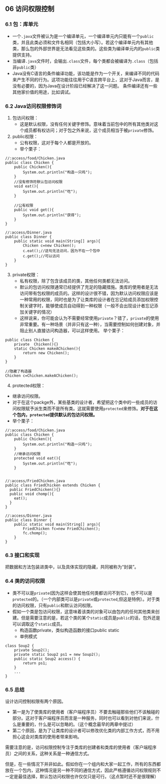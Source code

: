 ## 06 访问权限控制
### 6.1 包：库单元
- 一个`.java`文件被认为是一个编译单元，一个编译单元内只能有一个`public`类，并且此类必须和文件名相同（包括大小写）。若这个编译单元内有其他类，那么包的外部世界是无法看见这些类的。这些类为编译单元内的`public`类提供支持。
- 当编译`.java`文件时，会输出`.class`文件，每个类都会被编译为`.class`（包括非`public`类）
- Java没有C语言的条件编译功能，该功能是作为一个开关，来编译不同的代码来产生不同的行为。这项功能往往用于C语言跨平台上，这对于Java而言，是没有必要的，因为Java在设计阶段已经解决了这一问题。
条件编译还有一些其他家价值的用途，比如调试。

### 6.2 Java访问权限修饰词
1. 包访问权限：
    - 这是默认权限，没有任何关键字修饰。意味着当前包中的所有其他类对这个成员都有权访问；对于包之外来说，这个成员相当于被`private`修饰。
2.  public权限：
    - 公有权限，这对于每个人都是开放的。
    - 举个栗子：
```
//:access/food/Chicken.java
public class Chicken {
    public Chicken(){
        System.out.println("构造一只鸡");
    }
    //没有修饰符默认包访问权限
    void eat(){
        System.out.println("吃");
    }
    
    //公有权限
    public void get(){
        System.out.println("获得");
    }
}

//:access/Dinner.java
public class Dinner {
    public static void main(String[] args){
        Chicken c=new Chicken();
        c.eat();//这句无法访问，因为不在一个包中
        c.get();//可以访问
    }
}
```
3. private权限：
    - 私有权限，除了包含该成员的类，其他任何类都无法访问。
    - 默认的包访问权限通常已经提供了充足的隐藏措施。类库的使用者是无法访问带有包权限的成员的。这样的设计很不错，因为默认访问权限应该是一种常用的权限，同时也是为了让类库的设计者在忘记给成员添加权限控制关键字时，能够使成员自动得到一种权限（一般不会出现设计者忘记添加关键字的情况）
    - 这样说来，你可能会认为不需要经常使用`private`？错了，`private`的使用非常重要。有一种场景（并非只有这一种），当需要控制如何创建对象，并阻止别人直接访问构造器，可以这样使用。
举个栗子：
```
public class Chicken {
    private  Chicken(){}
    static Chicken makeAChicken(){
        return new Chicken();
    }
}

//隐藏了构造器
Chicken c=Chicken.makeAChicken();
```
4. protected权限：
- 继承访问权限。
- 对于在这个packge外，某些基类的设计者，希望把这个类中的一些成员的访问权限赋予派生类而不是所有类。这就需要使用`protected`来修饰。**对于在这个包内，`protected`提供默认的包访问权限。**
- 举个栗子：
```
//:access/food/Chicken.java
public class Chicken {
    public Chicken(){
        System.out.println("构造一只鸡");
    }
    //继承访问权限
    protected void eat(){
        System.out.println("吃");
    }
    

//:access/FriedChicken.java
public class FriedChicken extends Chicken {
  public FriedChicken(){}
  public void chomp(){
    eat();
  }
}

//:access/Dinner.java
public class Dinner {
    public static void main(String[] args){
        FriedChicken fc=new FriedChicken();
        fc.chomp();
    }
}
```

### 6.3 接口和实现
把数据和方法包装进类中，以及具体实现的隐藏，共同被称为“封装”。

### 6.4 类的访问权限
- 类不可以是`private`(因为这样会使其他任何类都访问不到它)，也不可以是`protected`的。（一个内部类可以是`private`或`protected`,但这是特例）。对于类的访问权限，只有`public`和默认访问权限。
- 假如一个类是包访问权限，这意味着该类的对象可以由包内的任何其他类来创建。但是需要注意的是，若这个类的某个`static`成员是`public`的话，包外还是可以调取这个`static`成员。
    - 构造函数private，类似构造函数的接口public static
    - 单例模式
```
class Soup2 {
    private Soup2();
    private static Soup2 ps1 = new Soup2();
    public static Soup2 access() {
        return ps1;
    }
    ...
}
```

### 6.5 总结
设计访问控制权限有两个原因。
- 第一是为了使类库的使用者（客户端程序员）不要去触碰那些他们不该触碰的部分。这对于客户端程序员而言是一种服务，同时也可以看到对他们来说，什么是重要的，什么是可以忽略的。（这个概念最早的两章中提过）
- 第二个原因，是为了让类库的设计者可以修改优化类的内部工作方式，而不用担心这会对类库的使用者带来影响。

需要注意的是，访问权限控制专注于类库的创建者和类库的使用者（客户端程序员）之间的关系，这种关系是一种通信方式。

但是，在一些情况下并非如此。假如你在一个组内和大家一起工作，所有的东西都放在一个包内，这种情况是另一种不同的通信方式，因此严格遵循访问权限规则不一定是最佳选择，默认包访问权限也许仅仅只是可行。（这点暂时还不是很理解）